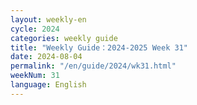 ```yaml
---
layout: weekly-en
cycle: 2024
categories: weekly guide
title: "Weekly Guide：2024-2025 Week 31"
date: 2024-08-04
permalink: "/en/guide/2024/wk31.html"
weekNum: 31
language: English
---
```

